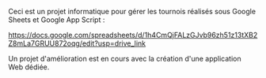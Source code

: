 Ceci est un projet informatique pour gérer les tournois réalisés sous Google Sheets et Google App Script :

https://docs.google.com/spreadsheets/d/1h4CmQjFALzGJvb96zh51z13tXB2Z8mLa7GRUU872oqg/edit?usp=drive_link

Un projet d'amélioration est en cours avec la création d'une application Web dédiée.
